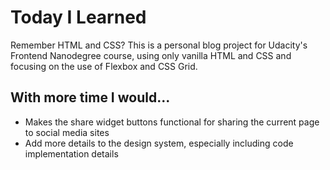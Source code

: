 # Today I Learned

Remember HTML and CSS? This is a personal blog project for Udacity's Frontend Nanodegree course,
using only vanilla HTML and CSS and focusing on the use of Flexbox and CSS Grid.

## With more time I would...

* Makes the share widget buttons functional for sharing the current page to social media sites
* Add more details to the design system, especially including code implementation details
